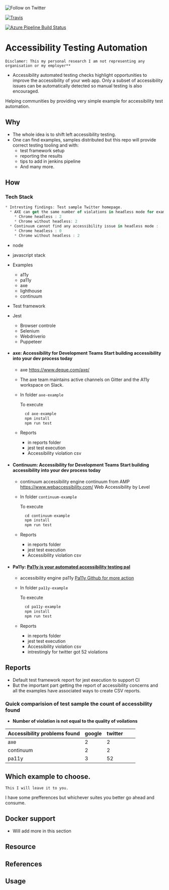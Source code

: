 
<p>
  <a href="https://twitter.com/intent/follow?screen_name=vishalm84"><img align="left" src="https://img.shields.io/twitter/follow/vishalm84.svg?style=social&label=Follow%20@vishalm84" alt="Follow on Twitter"></a>
<br />
</p>

[![Travis](https://travis-ci.org/vishalm/accessibility_automation.svg)](https://travis-ci.org/vishalm/accessibility_automation)

[![Azure Pipeline Build Status](https://dev.azure.com/vishalmishra84/Test%20Project/_apis/build/status/vishalm.accessibility_automation?branchName=master)](https://dev.azure.com/vishalmishra84/Test%20Project/_build/latest?definitionId=1&branchName=master)


# Accessibility Testing Automation
`Disclamer:
This my personal research I am not representing any organisation or my employer**`

* Accessibility automated testing checks highlight opportunities to improve the accessibility of your web app. Only a subset of accessibility issues can be automatically detected so manual testing is also encouraged.

Helping communities by providing very simple example for accessibility test automation.

## Why

* The whole idea is to shift left accessibility testing.
* One can find examples, samples distributed but this repo will provide correct testing tooling and with: 
  * test framework setup
  * reporting the results
  * tips to add in jenkins pipeline
  * And many more.

## How
  
### Tech Stack
```js
* Intresting findings: Test sample Twitter homepage.
  * AXE can get the same number of violations in headless mode for example
    * Chrome headless : 2
    * Chrome without headless: 2
  * Continuum cannot find any accessibility issue in headless mode : 
    * Chrome headless : 0
    * Chrome without headless : 2
``` 
* node
* javascript stack
* Examples
  * a11y
  * pa11y
  * axe
  * lighthouse
  * continuum
* Test framework
* Jest
  * Browser controle
  * Selenium
  * Webdriverio
  * Puppeteer

* #### axe: Accessibility for Development Teams Start building accessibility into your dev process today
  
  * axe <https://www.deque.com/axe/>
  * The axe team maintains active channels on Gitter and the A11y workspace on Slack.
  * In folder `axe-example`
  
    To execute
    ```js
      cd axe-example
      npm install
      npm run test
    ```
  * Reports
    * in reports folder
    * jest test execution
    * Accessibility violation csv

* #### Continuum: Accessibility for Development Teams Start building accessibility into your dev process today
  
  * continuum accessibility engine continuum from AMP https://www.webaccessibility.com/ Web Accessibility by Level 
  * In folder `continuum-example`
  
    To execute
    ```js
      cd continuum-example
      npm install
      npm run test
    ```
  * Reports
    * in reports folder
    * jest test execution
    * Accessibility violation csv

* #### Pa11y: [Pa11y is your automated accessibility testing pal](http://pa11y.org/)
  
  * accessibility engine pa11y [Pa11y Github for more action](https://github.com/pa11y/pa11y)
  * In folder `pa11y-example`
  
    To execute
    ```js
      cd pa11y-example
      npm install
      npm run test
    ```
  * Reports
    * in reports folder
    * jest test execution
    * Accessibility violation csv
    * intrestingly for twitter got 52 violations 


## Reports

* Default test framework report for jest execution to support CI
* But the important part getting the report of accessibility concerns and all the examples have associated ways to create       CSV reports.

### Quick comparision of test sample the count of accessbility found
  * **Number of violation is not equal to the quality of voilations**
  
|  Accessibility problems found 	| google  	|  twitter 	|   	|   	|
|---	|---	|---	|---	|---	|
|  axe 	|  2 	|   2	|   	|   	|
|  continuum 	|  2 	|  2	|   	|   	|
|  pa11y 	|   3	|  52 	|   	|   	|

## Which example to choose.

`This I will leave it to you.`

I have some prefferences but whichever suites you better go ahead and consume.

## Docker support

* Will add more in this section

## Resource

## References

## Usage
